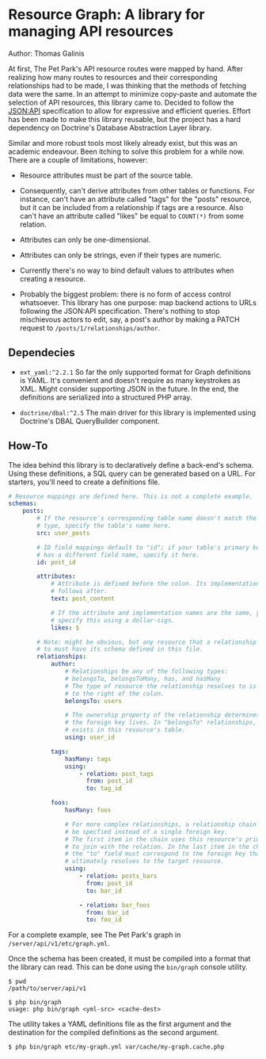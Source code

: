 # Resource Graph: A library for managing API resources

Author: Thomas Galinis

At first, The Pet Park's API resource routes were mapped by hand.
After realizing how many routes to resources and their corresponding relationships
had to be made, I was thinking that the methods of fetching data were the same.
In an attempt to minimize copy-paste and automate the selection of API resources,
this library came to. Decided to follow the [JSON:API](https://jsonapi.org/format/)
specification to allow for expressive and efficient queries. Effort has been
made to make this library reusable, but the project has a hard dependency
on Doctrine's Database Abstraction Layer library.


Similar and more robust tools most likely already exist, but this was an
academic endeavour. Been itching to solve this problem for a while now.
There are a couple of limitations, however:

* Resource attributes must be part of the source table.

* Consequently, can't derive attributes from other tables or functions.
  For instance, can't have an attribute called "tags" for the "posts" resource,
  but it can be included from a relationship if tags are a resource.
  Also can't have an attribute called "likes" be equal to `COUNT(*)` from some relation.

* Attributes can only be one-dimensional.

* Attributes can only be strings, even if their types are numeric.

* Currently there's no way to bind default values to attributes when creating
  a resource.

* Probably the biggest problem: there is no form of access control whatsoever.
  This library has one purpose: map backend actions to URLs following the
  JSON:API specification. There's nothing to stop mischievous actors to
  edit, say, a post's author by making a PATCH request to
  `/posts/1/relationships/author`.


## Dependecies

- `ext_yaml:^2.2.1` So far the only supported format for Graph definitions is
  YAML. It's convenient and doesn't require as many keystrokes as XML.
  Might consider supporting JSON in the future. In the end, the definitions
  are serialized into a structured PHP array.

- `doctrine/dbal:^2.5` The main driver for this library is implemented using
  Doctrine's DBAL QueryBuilder component.


## How-To

The idea behind this library is to declaratively define a back-end's schema.
Using these definitions, a SQL query can be generated based on a URL.
For starters, you'll need to create a definitions file.

```yaml
# Resource mappings are defined here. This is not a complete example.
schemas:
    posts:
        # If the resource's corresponding table name doesn't match the resource's
        # type, specify the table's name here.
        src: user_posts

        # ID field mappings default to "id"; if your table's primary key
        # has a different field name, specify it here.
        id: post_id

        attributes:
            # Attribute is defined before the colon. Its implementation name
            # follows after.
            text: post_content

            # If the attribute and implementation names are the same, you can
            # specify this using a dollar-sign.
            likes: $

        # Note: might be obvious, but any resource that a relationship resolves
        # to must have its schema defined in this file.
        relationships:
            author:
                # Relationships be any of the following types:
                # belongsTo, belongsToMany, has, and hasMany
                # The type of resource the relationship resolves to is specified
                # to the right of the colon.
                belongsTo: users

                # The ownership property of the relationship determines where
                # the foreign key lives. In "belongsTo" relationships, the key
                # exists in this resource's table.
                using: user_id

            tags:
                hasMany: tags
                using:
                    - relation: post_tags
                      from: post_id
                      to: tag_id

            foos:
                hasMany: foos

                # For more complex relationships, a relationship chain can
                # be specfied instead of a single foreign key.
                # The first item in the chain uses this resource's primary key
                # to join with the relation. In the last item in the chain,
                # the "to" field must correspond to the foreign key that
                # ultimately resolves to the target resource.
                using:
                    - relation: posts_bars
                      from: post_id
                      to: bar_id

                    - relation: bar_foos
                      from: bar_id
                      to: foo_id
```

For a complete example, see The Pet Park's graph in `/server/api/v1/etc/graph.yml`.

Once the schema has been created, it must be compiled into a format that the
library can read. This can be done using the `bin/graph` console utility.

```console
$ pwd
/path/to/server/api/v1

$ php bin/graph
usage: php bin/graph <yml-src> <cache-dest>

```

The utility takes a YAML definitions file as the first argument and the
destination for the compiled definitions as the second argument.

```console
$ php bin/graph etc/my-graph.yml var/cache/my-graph.cache.php
```